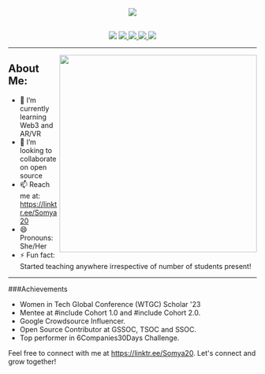  <!--- ------------------------------------------------------------------------------------------------------------------------------------------------------ -->
<!--- -- Custom Designed Banner ---------------------------------------------------------------------------------------------------------------------------- -->
<!--- ------------------------------------------------------------------------------------------------------------------------------------------------------ -->

<div align="center">
<img src="https://github.com/user-attachments/assets/df60b5c6-e899-4061-b18e-7c7ce517c145" align="center" />	
</div>  
</br>
<!--- ------------------------------------------------------------------------------------------------------------------------------------------------------ -->
<!--- -- Visitor Badge + Links ----------------------------------------------------------------------------------------------------------------------------- -->
<!--- ------------------------------------------------------------------------------------------------------------------------------------------------------ -->



<p align="center"> 
         <img src="https://img.shields.io/badge/LinkedIn-d5d5d5?style=for-the-badge&logo=linkedin&logoColor=0A0209" />
</a>
<a href="#">
         <img src="https://img.shields.io/badge/portfolio-d5d5d5?style=for-the-badge&logo=About.me&logoColor=0A0209" />
</a>
<a href="#">
	<img src="https://img.shields.io/badge/-LeetCode-d5d5d5?style=for-the-badge&logo=LeetCode&logoColor=0A0209" />
</a>
<a href="#">
	<img src="https://img.shields.io/badge/Twitter-d5d5d5?style=for-the-badge&logo=twitter&logoColor=0A0209" />
</a>
<a href="#">
	<img src="https://img.shields.io/badge/dev.to-d5d5d5?style=for-the-badge&logo=devdotto&logoColor=0A0209" />
</a>
</p>

---


<!--
Somya2010/Somya2010** is a ✨ _special_ ✨ repository because its `README.md` (this file) appears on your GitHub profile.

Here are some ideas to get you started:
###About

- 🔭 I’m currently working on ...
- 🌱 I’m currently learning ...
- 👯 I’m looking to collaborate on ...
- 🤔 I’m looking for help with ...
- 💬 Ask me about ...
- 📫 How to reach me: ...
- 😄 Pronouns: ...
- ⚡ Fun fact: ...
--> 

<!--- ------------------------------------------------------------------------------------------------------------------------------------------------------ -->
<!--- -- About ME  --------------------------------------------------------------------------------------------------------------------------------------- -->
<!--- ------------------------------------------------------------------------------------------------------------------------------------------------------ -->


<img align="right" width="400px" src="https://github.com/user-attachments/assets/47be1868-53f0-4acd-b87a-a332624462ce"> 

## About Me:
- 🌱 I’m currently learning Web3 and AR/VR
- 👯 I’m looking to collaborate on open source
- 📫 Reach me at: https://linktr.ee/Somya20
- 😄 Pronouns: She/Her
- ⚡ Fun fact: Started teaching anywhere irrespective of number of students present!
  
---

###Achievements

<!-- About-Me:START -->

* Women in Tech Global Conference (WTGC) Scholar '23
* Mentee at #include<her> Cohort 1.0 and #include<her> Cohort 2.0.
* Google Crowdsource Influencer. 
* Open Source Contributor at GSSOC, TSOC and SSOC.
* Top performer in 6Companies30Days Challenge.
  

<!-- About-Me:End -->

Feel free to connect with me at https://linktr.ee/Somya20. Let's connect and grow together!




